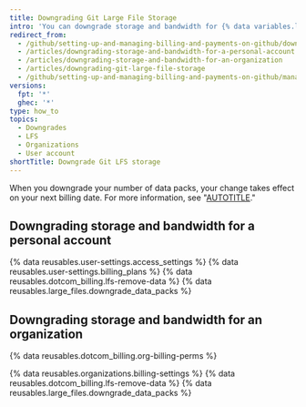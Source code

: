 ```yaml
---
title: Downgrading Git Large File Storage
intro: 'You can downgrade storage and bandwidth for {% data variables.large_files.product_name_short %} by increments of 50 GB per month.'
redirect_from:
  - /github/setting-up-and-managing-billing-and-payments-on-github/downgrading-git-large-file-storage
  - /articles/downgrading-storage-and-bandwidth-for-a-personal-account
  - /articles/downgrading-storage-and-bandwidth-for-an-organization
  - /articles/downgrading-git-large-file-storage
  - /github/setting-up-and-managing-billing-and-payments-on-github/managing-billing-for-git-large-file-storage/downgrading-git-large-file-storage
versions:
  fpt: '*'
  ghec: '*'
type: how_to
topics:
  - Downgrades
  - LFS
  - Organizations
  - User account
shortTitle: Downgrade Git LFS storage
---
```

When you downgrade your number of data packs, your change takes effect on your next billing date. For more information, see "[AUTOTITLE](/billing/managing-billing-for-git-large-file-storage/about-billing-for-git-large-file-storage)."

## Downgrading storage and bandwidth for a personal account

{% data reusables.user-settings.access_settings %}
{% data reusables.user-settings.billing_plans %}
{% data reusables.dotcom_billing.lfs-remove-data %}
{% data reusables.large_files.downgrade_data_packs %}

## Downgrading storage and bandwidth for an organization

{% data reusables.dotcom_billing.org-billing-perms %}

{% data reusables.organizations.billing-settings %}
{% data reusables.dotcom_billing.lfs-remove-data %}
{% data reusables.large_files.downgrade_data_packs %}